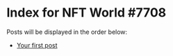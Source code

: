 # Index for NFT World #7708
Posts will be displayed in the order below:

- [Your first post](./001-first.md)

